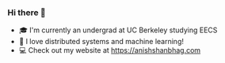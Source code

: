 ### Hi there 👋

- 🎓 I'm currently an undergrad at UC Berkeley studying EECS 
- 💬 I love distributed systems and machine learning!
- 💻 Check out my website at https://anishshanbhag.com
